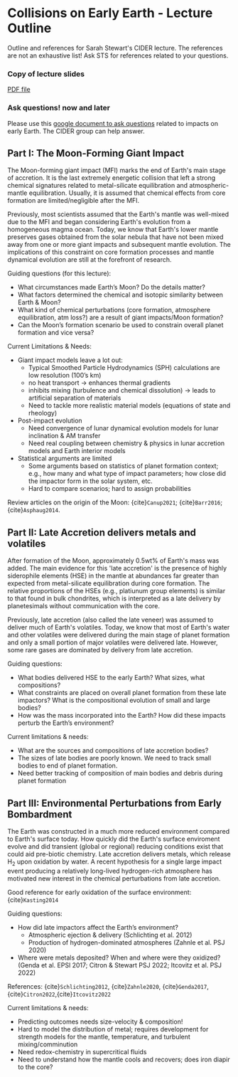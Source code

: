 # Collisions on Early Earth - Lecture Outline

Outline and references for Sarah Stewart's CIDER lecture. The
references are not an exhaustive list! Ask STS for references related
to your questions.


### Copy of lecture slides

<a
href="https://drive.google.com/file/d/1x6NgUX84Qvl_4lNyiG6PAhS6GZsqEhhu/view?usp=sharing">PDF file</a>


### Ask questions! now and later 

Please use this <a
href="https://docs.google.com/document/d/12xMdyZLr_zDUPdABIcId-6tcAGIu0qJZ-V1VDw1Plfg/edit?usp=sharing"
target="_blank">google document to ask questions</a> related to impacts on
early Earth. The CIDER group can help answer.


## Part I: The Moon-Forming Giant Impact

The Moon-forming giant impact (MFI) marks the end of Earth's main stage of
accretion. It is the last extremely energetic collision that left
a strong chemical signatures related to metal-silicate equilibration
and atmospheric-mantle equilibration. Usually, it is assumed that
chemical effects from core formation are limited/negligible after the
MFI.

Previously, most scientists assumed that the Earth's mantle was
well-mixed due to the MFI and began considering Earth's
evolution from a homogeneous magma ocean. Today, we know that Earth's lower
mantle preserves gases obtained from the solar nebula that have not
been mixed away from one or more giant impacts and subsequent mantle
evolution. The implications of this constraint on core formation
processes and mantle dynamical evolution are still at the forefront of research.

Guiding questions (for this lecture):<br>
<ul>
	<li>What circumstances made Earth’s Moon? Do the details matter?</li>
	<li>What factors determined the chemical and isotopic similarity
	between Earth & Moon?</li>
	<li>What kind of chemical perturbations (core formation,
	atmosphere equilibration, atm loss?) are a result of giant
	impacts/Moon formation?</li>
	<li>Can the Moon’s formation scenario be used to constrain overall planet formation and vice versa?</li>
	</ul>

Current Limitations & Needs:<br>
<ul>
	<li>Giant impact models leave a lot out:
	<ul>
		<li>Typical Smoothed Particle Hydrodynamics (SPH) calculations are low resolution (100’s km) </li>
		<li>no heat transport &rarr; enhances thermal gradients</li>
		<li>inhibits mixing (turbulence and chemical dissolution) &rarr;
		leads to artificial separation of materials</li>
		<li>Need to tackle more realistic material models (equations
		of state and rheology)
		</ul>
		</li>
	<li>Post-impact evolution
	<ul>
		<li>Need convergence of lunar dynamical evolution models for lunar inclination & AM transfer</li>
		<li>Need real coupling between chemistry & physics in lunar
		accretion models and Earth interior models</li>
		</ul>
		</li>
	<li>Statistical arguments are limited
	<ul>
		<li>Some arguments based on statistics of planet formation
		context; e.g., how many and what type of impact parameters;
		how close did the impactor form in the solar system, etc.</li>
		<li>Hard to compare scenarios; hard to assign
		probabilities</li>
		</ul>
		</li>
		</ul>

Review articles on the origin of the Moon: {cite}`Canup2021`;
{cite}`Barr2016`; {cite}`Asphaug2014`.

## Part II: Late Accretion delivers metals and volatiles

After formation of the Moon, approximately 0.5wt% of Earth's mass was
added. The main evidence for this 'late accretion' is the presence of
highly siderophile elements (HSE) in the mantle at abundances far
greater than expected from metal-silicate equilibration during core
formation. The relative proportions of the HSEs (e.g., platiunum group
elements) is similar to that found in bulk chondrites, which is
interpreted as a late delivery by planetesimals without communication
with the core.

Previously, late accretion (also called the late veneer) was assumed
to deliver much of Earth's volatiles. Today, we know that most of
Earth's water and other volatiles were delivered during the main stage
of planet formation and only a small portion of major volatiles were
delivered late. However, some rare gases are dominated by delivery
from late accretion. 

Guiding questions:<br>
<ul>
	<li>What bodies delivered HSE to the early Earth? What sizes, what compositions?</li>
	<li>What constraints are placed on overall planet formation from
	these late impactors? What is the compositional evolution of small and large bodies?</li>
	<li>How was the mass incorporated into the Earth? How did these impacts perturb the Earth’s environment?</li>
	</ul>

Current limitations & needs:<br>
<ul>
	<li>What are the sources and compositions of late accretion bodies?</li>
	<li>The sizes of late bodies are poorly known. We need to track small bodies to end of planet formation.</li>
	<li>Need better tracking of composition of main bodies and debris
during planet formation</li>
</ul>

## Part III: Environmental Perturbations from Early Bombardment

The Earth was constructed in a much more reduced environment compared
to Earth's surface today. How quickly did the Earth's surface
enviroment evolve and did transient (global or regional) reducing
conditions exist that could aid pre-biotic chemistry. Late accretion
delivers metals, which release H<sub>2</sub> upon oxidation by
water. A recent hypothesis for a single large impact event producing a
relatively long-lived hydrogen-rich atmosphere has motivated new
interest in the chemical perturbations from late accretion.

Good reference for early oxidation of the surface environment: {cite}`Kasting2014`

Guiding questions:<br>
<ul>
<li>How did late impactors affect the Earth’s environment?
	<ul>
		<li>Atmospheric ejection & delivery (Schlichting et al. 2012)</li>
		<li>Production of hydrogen-dominated atmospheres (Zahnle et
		al. PSJ 2020)</li>
		</ul>
	</li>
	<li>Where were metals deposited? When and where were they oxidized?
	(Genda et al. EPSl 2017; Citron & Stewart PSJ 2022; Itcovitz et al. PSJ 2022)</li>
</ul>

References: {cite}`Schlichting2012`, {cite}`Zahnle2020`,
{cite}`Genda2017`, {cite}`Citron2022`,{cite}`Itcovitz2022`

Current limitations & needs:<br>
<ul>
	<li>Predicting outcomes needs size-velocity & composition!</li>
	<li>Hard to model the distribution of metal; requires development for strength models for the mantle, temperature, and turbulent mixing/comminution</li>
	<li>Need redox-chemistry in supercritical fluids</li>
	<li>Need to understand how the mantle cools and recovers; does
	iron diapir to the core?</li>
</ul>

